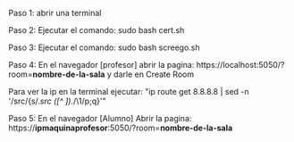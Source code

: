 Paso 1: abrir una terminal

Paso 2: Ejecutar el comando: sudo bash cert.sh

Paso 3: Ejecutar el comando: sudo bash screego.sh

Paso 4: En el navegador [profesor] abrir la pagina: https://localhost:5050/?room=**nombre-de-la-sala** y darle en Create Room

Para ver la ip en la terminal ejecutar: "ip route get 8.8.8.8 | sed -n '/src/{s/.*src *\([^ ]*\).*/\1/p;q}'"

Paso 5: En el navegador [Alumno] Abrir la pagina: https://**ipmaquinaprofesor**:5050/?room=**nombre-de-la-sala**
